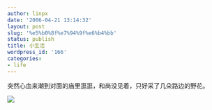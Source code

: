 ```yaml
---
author: linpx
date: '2006-04-21 13:14:32'
layout: post
slug: '%e5%b0%8f%e7%94%9f%e6%b4%bb'
status: publish
title: 小生活
wordpress_id: '166'
categories:
- life
---
```


突然心血来潮到对面的庙里逛逛，和尚没见着，只好采了几朵路边的野花。

  
  
![](http://static.flickr.com/55/132357904_946bfcdb12.jpg?v=0)

  
  

